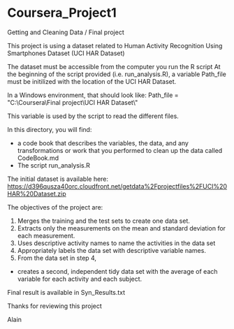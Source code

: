 # Coursera_Project1
Getting and Cleaning Data / Final project

This project is using a dataset related to Human Activity Recognition Using Smartphones Dataset (UCI HAR Dataset)

The dataset must be accessible from the computer you run the R script
At the beginning of the script provided (i.e. run_analysis.R), a variable Path_file must be initilized with the location of the UCI HAR Dataset.

In a Windows environment, that should look like:
Path_file = "C:\\Coursera\\Final project\\UCI HAR Dataset\\"

This variable is used by the script to read the different files.

In this directory, you will find:
- a code book that describes the variables, the data, and any transformations 
or work that you performed to clean up the data called CodeBook.md
- The script run_analysis.R

The initial dataset is available here:
https://d396qusza40orc.cloudfront.net/getdata%2Fprojectfiles%2FUCI%20HAR%20Dataset.zip

The objectives of the project are:
1) Merges the training and the test sets to create one data set.
2) Extracts only the measurements on the mean and standard deviation for each measurement.
3) Uses descriptive activity names to name the activities in the data set
4) Appropriately labels the data set with descriptive variable names.
5) From the data set in step 4, 
- creates a second, independent tidy data set with the average of each variable for each activity and each subject.

Final result is available in Syn_Results.txt

Thanks for reviewing this project

Alain

